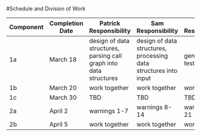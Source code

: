 #Schedule and Division of Work

| Component | Completion Date | Patrick Responsibility | Sam Responsibility | Andy Responsibility |
| --------- | --------------- | ----------------------- | ----------------------- | ----------------------- |
| 1a | March 18 | design of data structures, parsing call graph into data structures | design of data structures, processing data structures into input | generation of test cases |
| 1b | March 20 | work together | work together | work together |
| 1c | March 30 | TBD | TBD | TBD |
| 2a | April 2 | warnings 1-7 | warnings 8-14 | warnings 15-21 |
| 2b | April 5 | work together | work together | work together |
